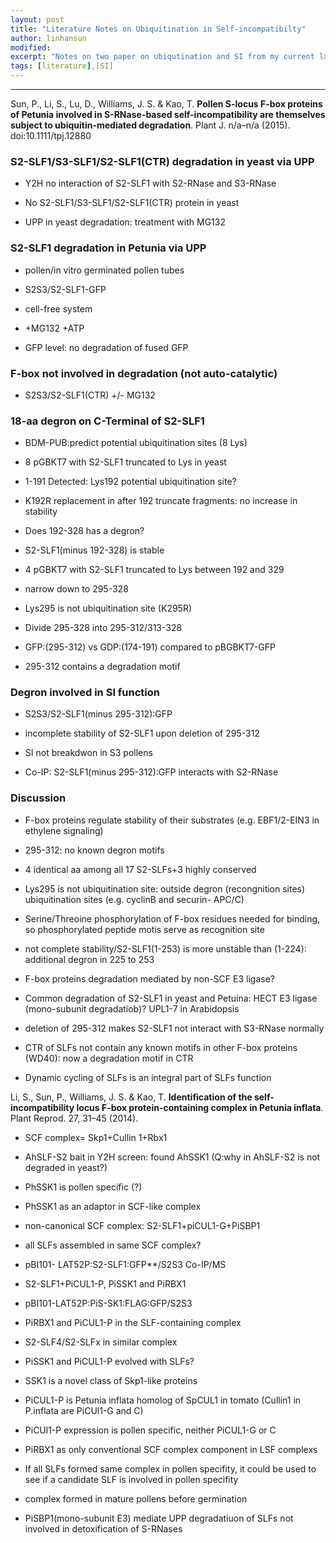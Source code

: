 ```yaml
---
layout: post
title: "Literature Notes on Ubiquitination in Self-incompatibilty"
author: linhansun
modified:
excerpt: "Notes on two paper on ubiqutination and SI from my current lab"
tags: [literature],[SI]
---
```


----------
Sun, P., Li, S., Lu, D., Williams, J. S. & Kao, T. **Pollen S-locus F-box proteins of Petunia involved in S-RNase-based self-incompatibility are themselves subject to ubiquitin-mediated degradation**. Plant J. n/a–n/a (2015). doi:10.1111/tpj.12880

### S2-SLF1/S3-SLF1/S2-SLF1(CTR) degradation in yeast via UPP

- Y2H no interaction of S2-SLF1 with S2-RNase and S3-RNase

- No S2-SLF1/S3-SLF1/S2-SLF1(CTR) protein in yeast

- UPP in yeast degradation: treatment with MG132


### S2-SLF1 degradation in Petunia via UPP

- pollen/in vitro germinated pollen tubes

- S2S3/S2-SLF1-GFP

- cell-free system

- +MG132 +ATP

- GFP level: no degradation of fused GFP



### F-box not involved in degradation (not auto-catalytic)

- S2S3/S2-SLF1(CTR) +/- MG132

### 18-aa degron on C-Terminal of S2-SLF1

- BDM-PUB:predict potential ubiquitination sites (8 Lys)

- 8 pGBKT7 with S2-SLF1 truncated to Lys in yeast 

- 1-191 Detected: Lys192 potential ubiquitination site?

- K192R replacement in after 192 truncate fragments: no increase in stability

- Does 192-328 has a degron?

- S2-SLF1(minus 192-328) is stable

- 4 pGBKT7 with S2-SLF1 truncated to Lys between 192 and 329

- narrow down to 295-328

- Lys295 is not ubiquitination site (K295R)

- Divide 295-328 into 295-312/313-328

- GFP:(295-312) vs GDP:(174-191) compared to pBGBKT7-GFP

- 295-312 contains a degradation motif



### Degron involved in SI function

- S2S3/S2-SLF1(minus 295-312):GFP

- incomplete stability of S2-SLF1 upon deletion of 295-312

- SI not breakdwon in S3 pollens

- Co-IP: S2-SLF1(minus 295-312):GFP interacts with S2-RNase

### Discussion

- F-box proteins regulate stability of their substrates (e.g. EBF1/2-EIN3 in ethylene signaling)

- 295-312: no known degron motifs

- 4 identical aa among all 17 S2-SLFs+3 highly conserved  

- Lys295 is not ubiquitination site: outside degron (recongnition sites) ubiquitination sites (e.g. cyclinB and securin- APC/C)

- Serine/Threoine phosphorylation of F-box residues needed for binding, so phosphorylated peptide motis serve as recognition site

- not complete stability/S2-SLF1(1-253) is more unstable than (1-224): additional degron in 225 to 253

- F-box proteins degradation mediated by non-SCF E3 ligase?

- Common degradation of S2-SLF1 in yeast and Petuina: HECT E3 ligase (mono-subunit degradatiob)? UPL1-7 in Arabidopsis

- deletion of 295-312 makes S2-SLF1 not interact with S3-RNase normally

- CTR of SLFs not contain any known motifs in other F-box proteins (WD40): now a degradation motif in CTR

- Dynamic cycling of SLFs is an integral part of SLFs function


Li, S., Sun, P., Williams, J. S. & Kao, T. **Identification of the self-incompatibility locus F-box protein-containing complex in Petunia inflata**. Plant Reprod. 27, 31–45 (2014).

- SCF complex= Skp1+Cullin 1+Rbx1

- AhSLF-S2 bait in Y2H screen: found AhSSK1 (Q:why in AhSLF-S2 is not degraded in yeast?)

- PhSSK1 is pollen specific (?) 

- PhSSK1 as an adaptor in SCF-like complex 

- non-canonical SCF complex: S2-SLF1+piCUL1-G+PiSBP1

- all SLFs assembled in same SCF complex?

-  pBI101- LAT52P:S2-SLF1:GFP**/S2S3 Co-IP/MS

- S2-SLF1+PiCUL1-P, PiSSK1 and PiRBX1

- pBI101-LAT52P:PiS-SK1:FLAG:GFP/S2S3

- PiRBX1 and PiCUL1-P in the SLF-containing complex

- S2-SLF4/S2-SLFx in similar complex

- PiSSK1 and PiCUL1-P evolved with SLFs?

- SSK1 is a novel class of Skp1-like proteins

- PiCUL1-P is Petunia inflata homolog of SpCUL1 in tomato (Cullin1 in P.inflata are PiCUl1-G and C)

- PiCUl1-P expression is pollen specific, neither PiCUL1-G or C

- PiRBX1 as only conventional SCF complex component in LSF complexs

- If all SLFs formed same complex in pollen specifity, it could be used to see if a candidate SLF is involved in pollen specifity

- complex formed in mature pollens before germination

- PiSBP1(mono-subunit E3) mediate UPP degradatiuon of SLFs not involved in detoxification of S-RNases
